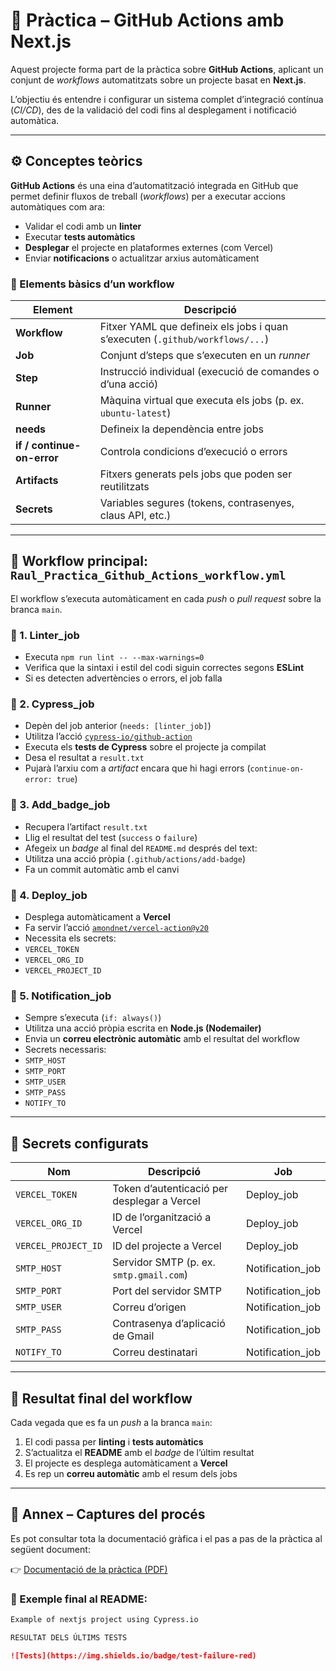 # 🧠 Pràctica – GitHub Actions amb Next.js

Aquest projecte forma part de la pràctica sobre **GitHub Actions**, aplicant un conjunt de *workflows* automatitzats sobre un projecte basat en **Next.js**.

L’objectiu és entendre i configurar un sistema complet d’integració contínua (*CI/CD*), des de la validació del codi fins al desplegament i notificació automàtica.

---

## ⚙️ Conceptes teòrics

**GitHub Actions** és una eina d’automatització integrada en GitHub que permet definir fluxos de treball (*workflows*) per a executar accions automàtiques com ara:

- Validar el codi amb un **linter**  
- Executar **tests automàtics**  
- **Desplegar** el projecte en plataformes externes (com Vercel)  
- Enviar **notificacions** o actualitzar arxius automàticament  

### 🧩 Elements bàsics d’un workflow

| Element | Descripció |
|----------|-------------|
| **Workflow** | Fitxer YAML que defineix els jobs i quan s’executen (`.github/workflows/...`) |
| **Job** | Conjunt d’steps que s’executen en un *runner* |
| **Step** | Instrucció individual (execució de comandes o d’una acció) |
| **Runner** | Màquina virtual que executa els jobs (p. ex. `ubuntu-latest`) |
| **needs** | Defineix la dependència entre jobs |
| **if / continue-on-error** | Controla condicions d’execució o errors |
| **Artifacts** | Fitxers generats pels jobs que poden ser reutilitzats |
| **Secrets** | Variables segures (tokens, contrasenyes, claus API, etc.) |

---

## 🚀 Workflow principal: `Raul_Practica_Github_Actions_workflow.yml`

El workflow s’executa automàticament en cada *push* o *pull request* sobre la branca `main`.

### 🔹 1. Linter_job
- Executa `npm run lint -- --max-warnings=0`
- Verifica que la sintaxi i estil del codi siguin correctes segons **ESLint**
- Si es detecten advertències o errors, el job falla

### 🔹 2. Cypress_job
- Depèn del job anterior (`needs: [linter_job]`)
- Utilitza l’acció [`cypress-io/github-action`](https://github.com/cypress-io/github-action)
- Executa els **tests de Cypress** sobre el projecte ja compilat
- Desa el resultat a `result.txt`
- Pujarà l’arxiu com a *artifact* encara que hi hagi errors (`continue-on-error: true`)

### 🔹 3. Add_badge_job
- Recupera l’artifact `result.txt`
- Llig el resultat del test (`success` o `failure`)
- Afegeix un *badge* al final del `README.md` després del text:
- Utilitza una acció pròpia (`.github/actions/add-badge`)
- Fa un commit automàtic amb el canvi

### 🔹 4. Deploy_job
- Desplega automàticament a **Vercel**
- Fa servir l’acció [`amondnet/vercel-action@v20`](https://github.com/amondnet/vercel-action)
- Necessita els secrets:
- `VERCEL_TOKEN`
- `VERCEL_ORG_ID`
- `VERCEL_PROJECT_ID`

### 🔹 5. Notification_job
- Sempre s’executa (`if: always()`)
- Utilitza una acció pròpia escrita en **Node.js (Nodemailer)**
- Envia un **correu electrònic automàtic** amb el resultat del workflow
- Secrets necessaris:
- `SMTP_HOST`
- `SMTP_PORT`
- `SMTP_USER`
- `SMTP_PASS`
- `NOTIFY_TO`

---

## 🔐 Secrets configurats

| Nom | Descripció | Job |
|------|-------------|-----|
| `VERCEL_TOKEN` | Token d’autenticació per desplegar a Vercel | Deploy_job |
| `VERCEL_ORG_ID` | ID de l’organització a Vercel | Deploy_job |
| `VERCEL_PROJECT_ID` | ID del projecte a Vercel | Deploy_job |
| `SMTP_HOST` | Servidor SMTP (p. ex. `smtp.gmail.com`) | Notification_job |
| `SMTP_PORT` | Port del servidor SMTP | Notification_job |
| `SMTP_USER` | Correu d’origen | Notification_job |
| `SMTP_PASS` | Contrasenya d’aplicació de Gmail | Notification_job |
| `NOTIFY_TO` | Correu destinatari | Notification_job |

---

## 🧩 Resultat final del workflow

Cada vegada que es fa un *push* a la branca `main`:
1. El codi passa per **linting** i **tests automàtics**
2. S’actualitza el **README** amb el *badge* de l’últim resultat
3. El projecte es desplega automàticament a **Vercel**
4. Es rep un **correu automàtic** amb el resum dels jobs

---

## 📸 Annex – Captures del procés

Es pot consultar tota la documentació gràfica i el pas a pas de la pràctica al següent document:

👉 [Documentació de la pràctica (PDF)](./docs/Documentacio_Practica_Github_Actions.pdf)

### 📄 Exemple final al README:

```markdown
Example of nextjs project using Cypress.io

RESULTAT DELS ÚLTIMS TESTS

![Tests](https://img.shields.io/badge/test-failure-red)
  
